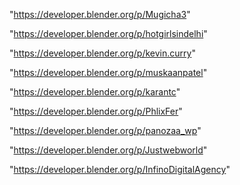"https://developer.blender.org/p/Mugicha3"

"https://developer.blender.org/p/hotgirlsindelhi"

"https://developer.blender.org/p/kevin.curry"

"https://developer.blender.org/p/muskaanpatel"

"https://developer.blender.org/p/karantc"

"https://developer.blender.org/p/PhlixFer"

"https://developer.blender.org/p/panozaa_wp"

"https://developer.blender.org/p/Justwebworld"

"https://developer.blender.org/p/InfinoDigitalAgency"

 
